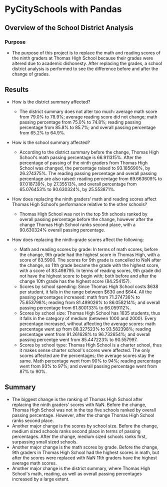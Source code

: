 # PyCitySchools with Pandas

## Overview of the School District Analysis

### Purpose

- The purpose of this project is to replace the math and reading scores of the ninth graders at Thomas High School because their grades were altered due to academic dishonesty. After replacing the grades, a school district analysis is performed to see the difference before and after the change of grades.

## Results

- How is the district summary affected?
  - The district summary does not alter too much: average math score from 79.0% to 78.9%; average reading score did not change; math passing percentage from 75.0% to 74.8%; reading passing percentage from 85.8% to 85.7%; and overall passing percentage from 65.2% to 64.9%. 
  
- How is the school summary affected?
  - According to the district summary before the change, Thomas High School's math passing percentage is 66.911315%. After the percentage of passing of the ninth graders from Thomas High School was changed, the percentage raised to 93.185690%, by 26.274375%. The reading passing percentage and overall passing percentage are also raised: reading percentage from 69.663609% to 97.018739%, by 27.35513%, and overall percentage from 65.076453% to 90.630324%, by 25.553871%. 
  
- How does replacing the ninth graders’ math and reading scores affect Thomas High School’s performance relative to the other schools?
  - Thomas High School was not in the top 5th schools ranked by overall passing percentage before the change, however after the change Thomas High School ranks second place, with a 90.630324% overall passing percentage.
- How does replacing the ninth-grade scores affect the following:
  - Math and reading scores by grade: In terms of math scores, before the change, 9th grade had the highest score in Thomas High, with a score of 83.5900. The scores for 9th grade is cancelled to NaN after the change, so 11th grade became the grade with the highest score, with a score of 83.498795. In terms of reading scores, 9th grade did not have the highest score to begin with; both before and after the change 10th grade has the highest score (84.254157). 
  - Scores by school spending: Since Thomas High School costs $638 per student, it falls in the range between $630 and $644. All the passing percentages increased: math from 71.274736% to 75.653798%; reading from 81.499026% to 86.058214%; and overall passing percentage from 61.800133% to 66.059112%. 
  - Scores by school size: Thomas High School has 1635 students, thus it falls in the category of medium (between 1000 and 2000). Every percentage increased, without affecting the average scores: math percentage went up from 88.327523% to 93.582398%; reading percentage went from 91.261628% to 96.732654%; and overall passing percentge went from 85.447223% to 90.557997. 
  - Scores by school type: Thomas High School is a charter school, thus it makes sense charter school's scores were affected. The only scores affected are the percentages; the average scores stay the same. Math percentage went from 90% to 94%; reading percentage went from 93% to 97%; and overall passing percentage went from 87% to 90%. 
  
## Summary
- The biggest change is the ranking of Thomas High School after replacing the ninth graders' scores with NaN. Before the change, Thomas High School was not in the top five schools ranked by overall passing percentage. However, after the change Thomas High School ranks second place. 
- Another major change is the scores by school size. Before the change, medium sized schools ranks second place in terms of passing percentages. After the change, medium sized schools ranks first, surpassing small sized schools. 
- Another major change is the math scores by grade. Before the change, 9th graders in Thomas High School had the highest scores in math, but after the scores were replaced with NaN 11th graders have the highest average math scores.
- Another major change is the district summary, where Thomas High School's math, reading, as well as overall passing percentages increased by a large extent. 

